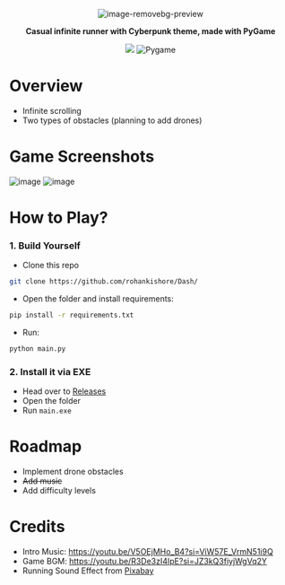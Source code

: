 <div align="center">
  
![image-removebg-preview](https://github.com/user-attachments/assets/088ac7a8-1a54-4817-a842-1baeb1551baa)

<b> Casual infinite runner with Cyberpunk theme, made with PyGame </b>

<img src="https://img.shields.io/badge/python%20-%2314354C.svg?&style=for-the-badge&logo=python&logoColor=white"/>  ![Pygame](https://img.shields.io/badge/Pygame-EF3939?style=for-the-badge&logo=Pygame&logoColor=white)

</div>

# Overview
- Infinite scrolling
- Two types of obstacles (planning to add drones)

# Game Screenshots

![image](https://github.com/user-attachments/assets/6449af85-6f4b-4714-899e-f4022515fbef)
![image](https://github.com/user-attachments/assets/b60b6749-fea9-44b2-b55d-00dd890ea346)

# How to Play?

### 1. Build Yourself
- Clone this repo
```bash
git clone https://github.com/rohankishore/Dash/
```
- Open the folder and install requirements:
```bash
pip install -r requirements.txt
```

- Run:
```bash
python main.py
```

### 2. Install it via EXE
- Head over to [Releases](https://github.com/rohankishore/Dash/releases/)
- Open the folder
- Run `main.exe`

# Roadmap
- Implement drone obstacles
- <strike> Add music </strike>
- Add difficulty levels

# Credits
- Intro Music: https://youtu.be/V5OEjMHo_B4?si=ViW57E_VrmN51i9Q
- Game BGM: https://youtu.be/R3De3zI4IpE?si=JZ3kQ3fiyjWgVq2Y
- Running Sound Effect from <a href="https://pixabay.com/?utm_source=link-attribution&utm_medium=referral&utm_campaign=music&utm_content=47486">Pixabay</a>
